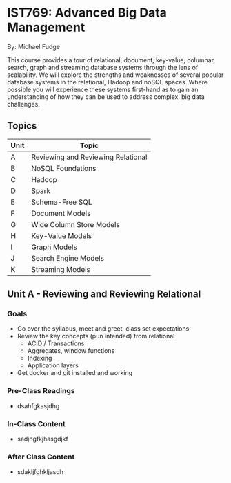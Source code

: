 # IST769: Advanced Big Data Management

By: Michael Fudge

This course provides a tour of relational, document, key-value, columnar, search, graph and streaming database systems through the lens of scalability. We will explore the strengths and weaknesses of several popular database systems in the relational, Hadoop and noSQL spaces. Where possible you will experience these systems first-hand as to gain an understanding of how they can be used to address complex, big data challenges. 

## Topics

Unit | Topic
-----|-----
A | Reviewing and Reviewing Relational
B | NoSQL Foundations
C | Hadoop
D | Spark
E | Schema-Free SQL
F | Document Models
G | Wide Column Store Models
H | Key-Value Models
I | Graph Models
J | Search Engine Models
K | Streaming Models


## Unit A - Reviewing and Reviewing Relational

### Goals

- Go over the syllabus, meet and greet, class set  expectations 
- Review the key concepts (pun intended) from relational
  - ACID / Transactions
  - Aggregates, window functions
  - Indexing
  - Application layers
- Get docker and git installed and working

### Pre-Class Readings

- dsahfgkasjdhg

### In-Class Content

- sadjhgfkjhasgdjkf

### After Class Content

- sdakljfghkljasdh